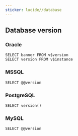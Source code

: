 ```yaml
---
sticker: lucide//database
---
```

## Database version

### Oracle
```
SELECT banner FROM v$version
SELECT version FROM v$instance
```

### MSSQL
```
SELECT @@version
```

### PostgreSQL
```
SELECT version()
```

### MySQL
```
SELECT @@version
```



